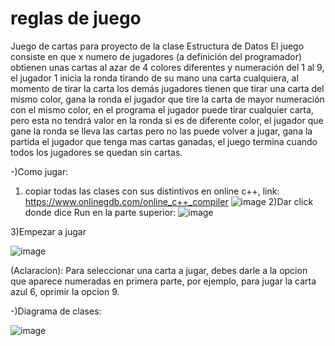 # reglas de juego

Juego de cartas para proyecto de la clase Estructura de Datos El juego consiste en que x numero de jugadores (a definición del programador)
obtienen unas cartas al azar de 4 colores diferentes y numeración del 1 al 9, el jugador 1 inicia la ronda tirando de su mano una carta
cualquiera, al momento de tirar la carta los demás jugadores tienen que tirar una carta del mismo color, gana la ronda el jugador que tire la
carta de mayor numeración con el mismo color, en el programa el jugador puede tirar cualquier carta, pero esta no tendrá valor en la ronda si
es de diferente color, el jugador que gane la ronda se lleva las cartas pero no las puede volver a jugar, gana la partida el jugador que tenga mas cartas ganadas, 
el juego termina cuando todos los jugadores se quedan sin cartas.

-)Como jugar:
1) copiar todas las clases con sus distintivos en online c++, link: https://www.onlinegdb.com/online_c++_compiler
  ![image](https://github.com/user-attachments/assets/3dcffea3-5462-4b81-82b1-901663fc78ae)
2)Dar click donde dice Run en la parte superior:
![image](https://github.com/user-attachments/assets/05e39ac1-0cef-4010-ab1c-1bddc0845791)

3)Empezar a jugar

![image](https://github.com/user-attachments/assets/d7a606ec-4865-47a9-9d65-4486a98aadbf)



(Aclaracion): Para seleccionar una carta a jugar, debes darle a la opcion que aparece numeradas en primera parte, por ejemplo,
para jugar la carta azul 6, oprimir la opcion 9.

-)Diagrama de clases:

![image](https://github.com/user-attachments/assets/865a6cee-3a9d-4ee8-ad34-9edcc2e38207)
